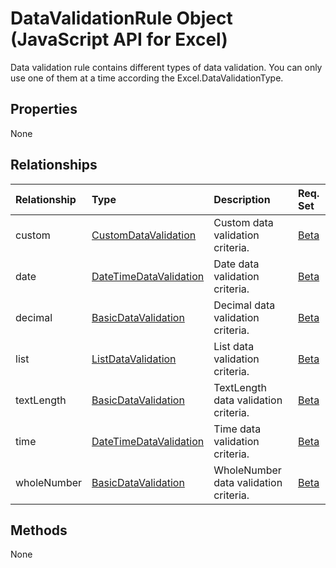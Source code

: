 # DataValidationRule Object (JavaScript API for Excel)

Data validation rule contains different types of data validation. You can only use one of them at a time according the Excel.DataValidationType.

## Properties

None

## Relationships
| Relationship | Type	|Description| Req. Set|
|:---------------|:--------|:----------|:----|
|custom|[CustomDataValidation](customdatavalidation.md)|Custom data validation criteria.|[Beta](../requirement-sets/excel-api-requirement-sets.md)|
|date|[DateTimeDataValidation](datetimedatavalidation.md)|Date data validation criteria.|[Beta](../requirement-sets/excel-api-requirement-sets.md)|
|decimal|[BasicDataValidation](basicdatavalidation.md)|Decimal data validation criteria.|[Beta](../requirement-sets/excel-api-requirement-sets.md)|
|list|[ListDataValidation](listdatavalidation.md)|List data validation criteria.|[Beta](../requirement-sets/excel-api-requirement-sets.md)|
|textLength|[BasicDataValidation](basicdatavalidation.md)|TextLength data validation criteria.|[Beta](../requirement-sets/excel-api-requirement-sets.md)|
|time|[DateTimeDataValidation](datetimedatavalidation.md)|Time data validation criteria.|[Beta](../requirement-sets/excel-api-requirement-sets.md)|
|wholeNumber|[BasicDataValidation](basicdatavalidation.md)|WholeNumber data validation criteria.|[Beta](../requirement-sets/excel-api-requirement-sets.md)|

## Methods
None

